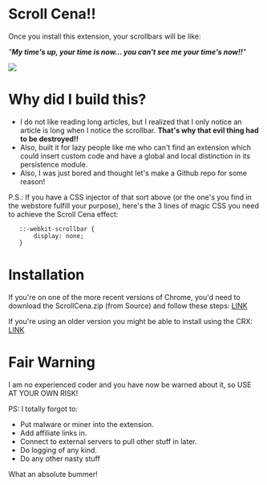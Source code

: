 # Scroll Cena!!

Once you install this extension, your scrollbars will be like:

*"**My time's up, your time is now... you can't see me your time's now!!**"*

![](https://media2.giphy.com/media/l0HU20BZ6LbSEITza/giphy.gif)

# Why did I build this?
  - I do not like reading long articles, but I realized that I only notice an article is long when I notice the scrollbar. **That's why that evil thing had to be destroyed!!**
  - Also, built it for lazy people like me who can't find an extension which could insert custom code and have a global and local distinction in its persistence module.
  - Also, I was just bored and thought let's make a Github repo for some reason!

P.S.: If you have a CSS injector of that sort above (or the one's you find in the webstore fulfill your purpose), here's the 3 lines of magic CSS you need to achieve the Scroll Cena effect:

 ```
	::-webkit-scrollbar { 
	    display: none; 
	}
```

# Installation
If you're on one of the more recent versions of Chrome, you'd need to download the ScrollCena.zip (from Source) and follow these steps: [LINK](https://stackoverflow.com/questions/24577024/install-chrome-extension-not-in-the-store#answer-24577660)

If you're using an older version you might be able to install using the CRX: [LINK](https://www.howtogeek.com/120743/how-to-install-extensions-from-outside-the-chrome-web-store/)

# Fair Warning
I am no experienced coder and you have now be warned about it, so USE AT YOUR OWN RISK!

PS: I totally forgot to:

-   Put malware or miner into the extension.
-   Add affiliate links in.
-   Connect to external servers to pull other stuff in later.
-   Do logging of any kind.
-   Do any other nasty stuff

What an absolute bummer!